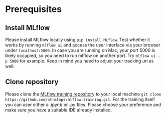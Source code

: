 # Prerequisites

## Install MLflow

Please install MLflow locally using `pip install MLflow`. Test whether it works by running `mlflow ui` and access the user interface via your browser under `localhost:5000`. In case you are running on Mac, your port 5000 is likely occupied, so you need to run mlflow on another port. Try `mlflow ui -p 5008` for example. Keep in mind you need to adjust your tracking uri as well.

## Clone repository

Please clone the [MLflow training repository](https://github.com/at-mlops/mlflow-training) to your local machine `git clone https://github.com/at-mlops/mlflow-training.git`. For the training itself you can user either a .ipynb or .py files. Please choose your preference and make sure you have a suitable IDE already installed.